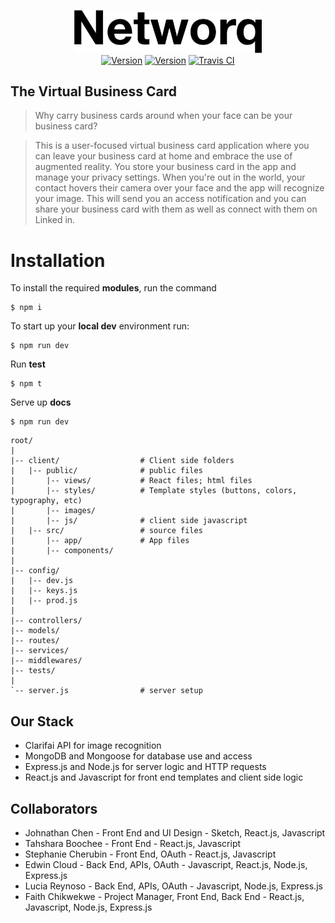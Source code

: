 <p align="center">
  <a href="http://docs.fitii.fit"><img src="https://github.com/Make-Squad/networq-v1/blob/master/client/public/images/Networq.png" width="300" alt="Fitii"></a>
  <br>
  <a href="#"><img src="https://img.shields.io/badge/version-v1.0.0-blue.svg" alt="Version"></a>
  <a href="#"><img src="https://img.shields.io/badge/tests-passing-brightgreen.svg" alt="Version"></a>
  <a href="#"><img src="https://travis-ci.org/johnathanachen/Fitii.svg?branch=master" alt="Travis CI"></a>
</p>

## The Virtual Business Card

> Why carry business cards around when your face can be your business card?

> This is a user-focused virtual business card application where you can leave your business card at home and embrace the use of augmented reality. You store your business card in the app and manage your privacy settings. When you're out in the world, your contact hovers their camera over your face and the app will recognize your image. This will send you an access notification and you can share your business card with them as well as connect with them on Linked in.  

# Installation

To install the required **modules**, run the command

```
$ npm i
```

To start up your **local dev** environment run:

```
$ npm run dev
```

Run **test**

```
$ npm t
```

Serve up **docs**

```
$ npm run dev
```

```
root/
|
|-- client/                  # Client side folders
|   |-- public/              # public files
|       |-- views/           # React files; html files
|       |-- styles/          # Template styles (buttons, colors, typography, etc)
|       |-- images/
|       |-- js/              # client side javascript
|   |-- src/                 # source files
|       |-- app/             # App files
|       |-- components/
|   
|-- config/                  
|   |-- dev.js               
|   |-- keys.js              
|   |-- prod.js              
|
|-- controllers/       
|-- models/
|-- routes/
|-- services/
|-- middlewares/
|-- tests/
|
`-- server.js                # server setup
```

## Our Stack
- Clarifai API for image recognition
- MongoDB and Mongoose for database use and access
- Express.js and Node.js for server logic and HTTP requests
- React.js and Javascript for front end templates and client side logic

## Collaborators
- Johnathan Chen - Front End and UI Design - Sketch, React.js, Javascript
- Tahshara Boochee - Front End - React.js, Javascript
- Stephanie Cherubin - Front End, OAuth - React.js, Javascript
- Edwin Cloud - Back End, APIs, OAuth - Javascript, React.js, Node.js, Express.js
- Lucia Reynoso - Back End, APIs, OAuth - Javascript, Node.js, Express.js
- Faith Chikwekwe - Project Manager, Front End, Back End - React.js, Javascript, Node.js, Express.js
